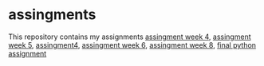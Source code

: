 # assingments
This repository contains my assignments
[assingment week 4](https://github.com/HaijoS/assingments/blob/master/Assignment_week_4%2B%25281%2529.ipynb), 
[assingment week 5](https://github.com/HaijoS/assingments/blob/master/Assignment_week_5%20(1).ipyn),
[assingment4](https://github.com/HaijoS/assingments/blob/master/assignment4%2Bready.ipynb),
[assingment week 6](https://github.com/HaijoS/assingments/blob/master/assignment4%20(2).ipynb),
[assingment week 8](https://github.com/HaijoS/assingments/blob/master/assignment5%20(2).ipynb),
[final python assignment](https://github.com/HaijoS/assingments/blob/master/Final_Assignment_Python_1_students%2B%25281%2529%20af%20.ipynb)
